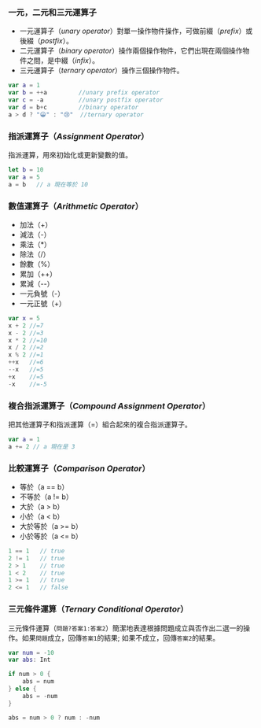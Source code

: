 ### 一元，二元和三元運算子

* 一元運算子（*unary operator*）對單一操作物件操作，可做前綴（*prefix*）或後綴（*postfix*）。
* 二元運算子（*binary operator*）操作兩個操作物件，它們出現在兩個操作物件之間，是中綴（*infix*）。
* 三元運算子（*ternary operator*）操作三個操作物件。

```swift
var a = 1
var b = ++a         //unary prefix operator
var c = -a          //unary postfix operator
var d = b+c         //binary operator
a > d ? "😀" : "😢"  //ternary operator
```

### 指派運算子（*Assignment Operator*）

指派運算，用來初始化或更新變數的值。
```swift
let b = 10
var a = 5
a = b   // a 現在等於 10
```

### 數值運算子（*Arithmetic Operator*）

* 加法（+）
* 減法（-）
* 乘法（*）
* 除法（/）
* 餘數（%）
* 累加（++）
* 累減（--）
* 一元負號（-）
* 一元正號（+）
```swift
var x = 5
x + 2 //=7
x - 2 //=3
x * 2 //=10
x / 2 //=2
x % 2 //=1
++x   //=6
--x   //=5
+x    //=5
-x    //=-5
```

### 複合指派運算子（*Compound Assignment Operator*）

把其他運算子和指派運算（=）組合起來的複合指派運算子。
```swift
var a = 1
a += 2 // a 現在是 3
```

### 比較運算子（*Comparison Operator*）

* 等於（a == b）
* 不等於（a != b）
* 大於（a > b）
* 小於（a < b）
* 大於等於（a >= b）
* 小於等於（a <= b）
```swift
1 == 1   // true
2 != 1   // true
2 > 1    // true
1 < 2    // true
1 >= 1   // true
2 <= 1   // false
```

### 三元條件運算（*Ternary Conditional Operator*）

三元條件運算（`問題?答案1:答案2`）簡潔地表達根據問題成立與否作出二選一的操作。如果`問題`成立，回傳`答案1`的結果; 如果不成立，回傳`答案2`的結果。
```swift
var num = -10
var abs: Int

if num > 0 {
    abs = num
} else {
    abs = -num
}

abs = num > 0 ? num : -num
```